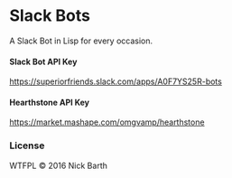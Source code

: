 # Slack Bots

A Slack Bot in Lisp for every occasion.

#### Slack Bot API Key
https://superiorfriends.slack.com/apps/A0F7YS25R-bots

#### Hearthstone API Key
https://market.mashape.com/omgvamp/hearthstone

### License
WTFPL &copy; 2016 Nick Barth
